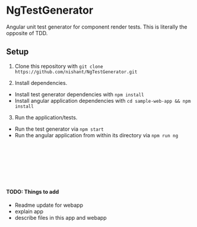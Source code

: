 # NgTestGenerator
Angular unit test generator for component render tests.
This is literally the opposite of TDD.

## Setup
1. Clone this repository with `git clone https://github.com/nishant/NgTestGenerator.git`
   
2. Install dependencies.
* Install test generator dependencies with `npm install`
* Install angular application dependencies with `cd sample-web-app && npm install`

3. Run the application/tests.
* Run the test generator via `npm start`
* Run the angular application from within its directory via `npm run ng`

<br>
<br>
<br>
<br>
<br>
<br>

#### TODO: Things to add
* Readme update for webapp
* explain app
* describe files in this app and webapp






